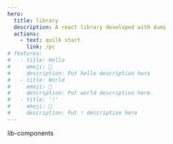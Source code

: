 ```yaml
---
hero:
  title: library
  description: A react library developed with dumi
  actions:
    - text: quilk start
      link: /pc
# features:
#   - title: Hello
#     emoji: 💎
#     description: Put hello description here
#   - title: World
#     emoji: 🌈
#     description: Put world description here
#   - title: '!'
#     emoji: 🚀
#     description: Put ! description here
---
```


lib-components
